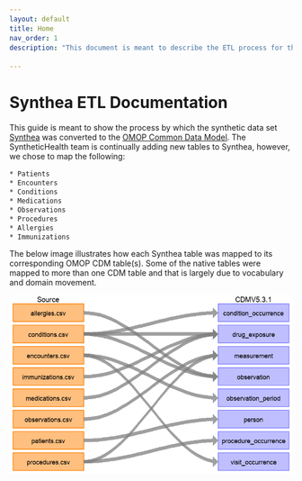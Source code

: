 ```yaml
---
layout: default
title: Home
nav_order: 1
description: "This document is meant to describe the ETL process for the synthea dataset"

---
```


# Synthea ETL Documentation

This guide is meant to show the process by which the synthetic data set [Synthea](https://synthetichealth.github.io/synthea/) was converted to the [OMOP Common Data Model](https://github.com/OHDSI/CommonDataModel). The SyntheticHealth team is continually adding new tables to Synthea, however, we chose to map the following: 

	* Patients
	* Encounters
	* Conditions
	* Medications
	* Observations
	* Procedures
	* Allergies
	* Immunizations

The below image illustrates how each Synthea table was mapped to its corresponding OMOP CDM table(s). Some of the native tables were mapped to more than one CDM table and that is largely due to vocabulary and domain movement. 

![](syntheaETL_files/image1.png) 
